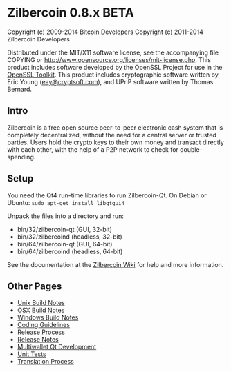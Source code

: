 Zilbercoin 0.8.x BETA
====================

Copyright (c) 2009-2014 Bitcoin Developers
Copyright (c) 2011-2014 Zilbercoin Developers

Distributed under the MIT/X11 software license, see the accompanying
file COPYING or http://www.opensource.org/licenses/mit-license.php.
This product includes software developed by the OpenSSL Project for use in the [OpenSSL Toolkit](http://www.openssl.org/). This product includes
cryptographic software written by Eric Young ([eay@cryptsoft.com](mailto:eay@cryptsoft.com)), and UPnP software written by Thomas Bernard.


Intro
---------------------
Zilbercoin is a free open source peer-to-peer electronic cash system that is
completely decentralized, without the need for a central server or trusted
parties.  Users hold the crypto keys to their own money and transact directly
with each other, with the help of a P2P network to check for double-spending.


Setup
---------------------
You need the Qt4 run-time libraries to run Zilbercoin-Qt. On Debian or Ubuntu:
	`sudo apt-get install libqtgui4`

Unpack the files into a directory and run:

- bin/32/zilbercoin-qt (GUI, 32-bit)
- bin/32/zilbercoind (headless, 32-bit)
- bin/64/zilbercoin-qt (GUI, 64-bit)
- bin/64/zilbercoind (headless, 64-bit)

See the documentation at the [Zilbercoin Wiki](http://zilbercoin.info)
for help and more information.


Other Pages
---------------------
- [Unix Build Notes](build-unix.md)
- [OSX Build Notes](build-osx.md)
- [Windows Build Notes](build-msw.md)
- [Coding Guidelines](coding.md)
- [Release Process](release-process.md)
- [Release Notes](release-notes.md)
- [Multiwallet Qt Development](multiwallet-qt.md)
- [Unit Tests](unit-tests.md)
- [Translation Process](translation_process.md)
